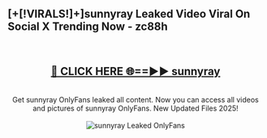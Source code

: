 <h2>[+[!VIRALS!]+]sunnyray Leaked Video Viral On Social X Trending Now - zc88h</h2>
<br>
<div align="center">
<h2><a href="https://libra.edu.pl?sunnyray" rel="nofollow">🔴 CLICK HERE 🌐==►► sunnyray</a></h2>
<br>
Get sunnyray OnlyFans leaked all content. Now you can access all videos and pictures of sunnyray OnlyFans. New Updated Files 2025!
<br>
<br>
<a href="https://libra.edu.pl?sunnyray" rel="nofollow" data-target="animated-image.originalLink"><img src="https://i.ibb.co.com/WyWwxjT/player-gif2.gif" alt="sunnyray Leaked OnlyFans" style="max-width: 100%; display: inline-block;" data-target="animated-image.originalImage"></a>
</div>
<br>